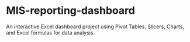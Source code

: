 # MIS-reporting-dashboard
An interactive Excel dashboard project using Pivot Tables, Slicers, Charts, and Excel formulas for data analysis.
